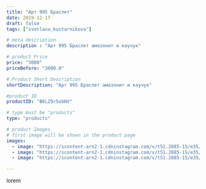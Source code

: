 ```yaml
---
title: "Арт 995 Браслет"
date: 2019-12-17
draft: false
tags: ["svetlana_kustarnikova"]

# meta description
description : "Арт 995 Браслет амазонит и каучук"

# product Price
price: "3000"
priceBefore: "3600.0"

# Product Short Description
shortDescription: "Арт 995 Браслет амазонит и каучук"

#product ID
productID: "B6LZ9r5obHV"

# type must be "products"
type: "products"

# product Images
# first image will be shown in the product page
images:
  - image: "https://scontent-arn2-1.cdninstagram.com/v/t51.2885-15/e35/78858162_853881235028764_72415219771430798_n.jpg?se=7&tp=1&_nc_ht=scontent-arn2-1.cdninstagram.com&_nc_cat=104&_nc_ohc=ror_A7rnyHwAX-Ja7ur&oh=b26ef263f0a19cb62e3593237174e41e&oe=606BBF49&ig_cache_key=MjIwMDk2NzAyMzU1MTM3OTU1Nw%3D%3D.2"
  - image: "https://scontent-arn2-1.cdninstagram.com/v/t51.2885-15/e35/79686279_109665697059786_5531217867865269190_n.jpg?se=7&tp=1&_nc_ht=scontent-arn2-1.cdninstagram.com&_nc_cat=106&_nc_ohc=3FTwp2pU_P8AX96w7-p&oh=f67d59ce63d8115248f249a5fa06bc19&oe=606AA71A&ig_cache_key=MjIwMDk2NzAyMzUzNDc5NjIwOQ%3D%3D.2"
  - image: "https://scontent-arn2-1.cdninstagram.com/v/t51.2885-15/e35/77240234_809714159488934_3731839428568581290_n.jpg?se=8&tp=1&_nc_ht=scontent-arn2-1.cdninstagram.com&_nc_cat=102&_nc_ohc=lgTIUcZbQCgAX-WuNjn&oh=6f1a4a219be8726557f34e75bff2ed5f&oe=606B0E2F&ig_cache_key=MjIwMDk2NzAyMzU0MzE4NzM4Nw%3D%3D.2"

---
```

lorem

